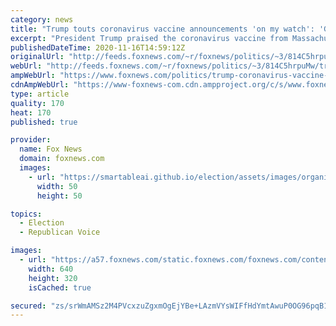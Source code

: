 ```yaml
---
category: news
title: "Trump touts coronavirus vaccine announcements 'on my watch': 'Great discoveries'"
excerpt: "President Trump praised the coronavirus vaccine from Massachusetts-based biotech company Moderna as one of two recent \"great discoveries\" after it announced Monday the vaccine is 94.5% effective according to interim analysis from a late-stage clinical trial."
publishedDateTime: 2020-11-16T14:59:12Z
originalUrl: "http://feeds.foxnews.com/~r/foxnews/politics/~3/814C5hrpuMw/trump-coronavirus-vaccine-moderna-operation-warp-speed"
webUrl: "http://feeds.foxnews.com/~r/foxnews/politics/~3/814C5hrpuMw/trump-coronavirus-vaccine-moderna-operation-warp-speed"
ampWebUrl: "https://www.foxnews.com/politics/trump-coronavirus-vaccine-moderna-operation-warp-speed.amp"
cdnAmpWebUrl: "https://www-foxnews-com.cdn.ampproject.org/c/s/www.foxnews.com/politics/trump-coronavirus-vaccine-moderna-operation-warp-speed.amp"
type: article
quality: 170
heat: 170
published: true

provider:
  name: Fox News
  domain: foxnews.com
  images:
    - url: "https://smartableai.github.io/election/assets/images/organizations/foxnews.com-50x50.jpg"
      width: 50
      height: 50

topics:
  - Election
  - Republican Voice

images:
  - url: "https://a57.foxnews.com/static.foxnews.com/foxnews.com/content/uploads/2020/11/640/320/GettyImages-1228062636.jpg?ve=1&tl=1"
    width: 640
    height: 320
    isCached: true

secured: "zs/srWmAMSz2M4PVcxzuZgxmOgEjYBe+LAzmVYsWIFfHdYmtAwuP0OG96pqB19a9wAU0PDD7jYmLqaxDEdQ4dtlKGsN6Df0jychOWkieGUKGbu09w8x7ZLqZKK1xTYw3bTFuMDCvdl6jNE7R9ga/k1NTqGtmU0AAyemptRu87Zdd/oIlorcU68Uw47ABL489aQgprmQX3JiTugYYJLJIg8ZLZWQDxAHjaZjm8fuSJfMqDUsDnrhwP2KUYrNFllnNjsW92jB8iztKAMtz0zzUftEkY3C+rujSvyXpqtBVrrTiiP0TJvm1Qz/gWrTaGHskCCF4vlfgU5KorZtqGk4tEJNeUREC8wR4sFVkIoZHM9U=;EIxDAtKFnBB/HXTHA/5MwA=="
---
```


